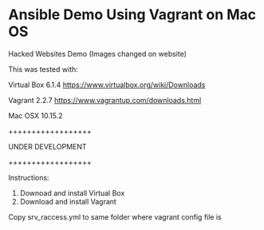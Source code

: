 # Ansible Demo Using Vagrant on Mac OS 
Hacked Websites Demo
(Images changed on website)

This was tested with:

Virtual Box 6.1.4 https://www.virtualbox.org/wiki/Downloads

Vagrant 2.2.7 https://www.vagrantup.com/downloads.html

Mac OSX 10.15.2 

++++++++++++++++++

UNDER DEVELOPMENT 

++++++++++++++++++

Instructions:
1. Downoad and install Virtual Box
2. Download and install Vagrant


Copy srv_raccess.yml to same folder where vagrant config file is